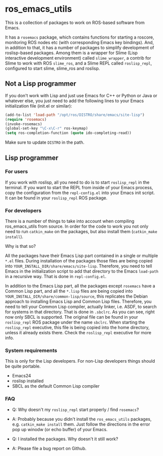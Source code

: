 ros_emacs_utils
====================

This is a collection of packages to work on ROS-based software from Emacs.

It has a ```rosemacs``` package, which contains functions for starting a roscore,
monitoring ROS nodes etc (with corresponding Emacs key bindings).
And, in addition to that, it has a number of packages to simplify
development of roslisp-based packages. Among them is
a wrapper for Slime (Lisp interactive development environment) called ```slime_wrapper```,
a contrib for Slime to work with ROS ```slime_ros```,
and a Slime REPL called ```roslisp_repl```, configured to start slime, slime_ros and roslisp.


## Not a Lisp programmer

If you don't work with Lisp and just use Emacs for C++ or Python or Java or whatever else,
you just need to add the following lines to your Emacs initialization file (init.el or similar):

```lisp
(add-to-list 'load-path "/opt/ros/DISTRO/share/emacs/site-lisp")
(require 'rosemacs)
(invoke-rosemacs)
(global-set-key "\C-x\C-r" ros-keymap)
(setq ros-completion-function (quote ido-completing-read))
```

Make sure to update ```DISTRO``` in the path.

## Lisp programmer

### For users

If you work with roslisp, all you need to do is to start ```roslisp_repl``` in the terminal.
If you want to start the REPL from inside of your Emacs process, copy the configuration
from the ```repl-config.el``` into your Emacs init script.
It can be found in your ```roslisp_repl``` ROS package.

### For developers

There is a number of things to take into account when compiling ros_emacs_utils from source.
In order for the code to work you not only need to run ```catkin_make``` on the packages,
but also install them (```catkin_make install```).

Why is that so?

All the packages have their Emacs Lisp part contained in a single or multiple ```*.el``` files.
During installation of the packages those files are being copied
into ```YOUR_INSTALL_DIR/share/emacs/site-lisp```. Therefore, you need to tell Emacs
in the initialization script to add that directory to the Emacs ```load-path```
in a recursive way. That is done in ```repl-config.el```.

In addition to the Emacs Lisp part, all the packages except ```rosemacs```
have a Common Lisp part, and all the ```*.lisp``` files are being copied
into ```YOUR_INSTALL_DIR/share/common-lisp/source```,
this replicates the Debian approach to installing Emacs Lisp and Common Lisp files.
Therefore, you need to tell your Common Lisp compiler, actually linker, i.e. ASDF,
to search for systems in that directory. That is done in ```.sbclrc```.
As you can see, right now only SBCL is supported.
The original file can be found in your ```roslisp_repl``` ROS package under the name ```sbclrc```.
When starting the ```roslisp_repl``` executive, this file is being copied into the home directory,
unless it already exists there. Check the ```roslisp_repl``` executive for more info.

### System requirements

This is only for the Lisp developers.
For non-Lisp developers things should be quite portable.

* Emacs24
* roslisp installed
* SBCL as the default Common Lisp compiler


### FAQ

* Q: Why doesn't my ```roslisp_repl``` start properly / find ```rosemacs```?
* A: Probably because you didn't install the ```ros_emacs_utils``` packages,
e.g. ```catkin_make install``` them.
Just follow the directions in the error pop up winodw (or echo buffer) of your Emacs.


* Q: I installed the packages. Why doesn't it still work?
* A: Please file a bug report on Github.
